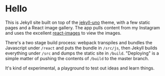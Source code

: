 # Hello

This is Jekyll site built on top of the [jekyll-uno](https://github.com/joshgerdes/jekyll-uno) theme, with a few static pages and a React  image gallery. The app pulls content from my Instagram and uses the excellent [react-images](https://github.com/jossmac/react-images) to view the images.

There's a two stage build process: webpack transpiles and bundles the Javascript under `/react` and puts the bundle in `/src/js`, then Jekyll builds everything under `/src` and dumps the static site in `/build`. "Deploying" is a simple matter of pushing the contents of `/build` to the master branch.

It's kind of experimental, a playground to test out ideas and learn things.
